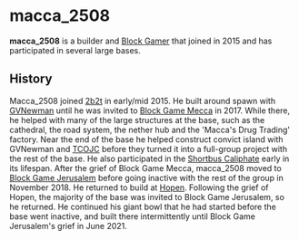 # macca_2508

**macca_2508** is a builder and [Block Gamer](https://2b2t.miraheze.org/wiki/Block_Gamers) that joined in 2015 and has participated in several large bases.

## History
Macca_2508 joined [2b2t](https://2b2t.miraheze.org/wiki/2b2t) in early/mid 2015. He built around spawn with [GVNewman](https://2b2t.miraheze.org/wiki/GVNewman) until he was invited to [Block Game Mecca](https://2b2t.miraheze.org/wiki/Block_Game_Mecca) in 2017. While there, he helped with many of the large structures at the base, such as the cathedral, the road system, the nether hub and the 'Macca's Drug Trading' factory. Near the end of the base he helped construct convict island with GVNewman and [TCOJC](https://2b2t.miraheze.org/wiki/TCOJC) before they turned it into a full-group project with the rest of the base. He also participated in the [Shortbus Caliphate](https://2b2t.miraheze.org/wiki/Shortbus_Caliphate) early in its lifespan. After the grief of Block Game Mecca, macca_2508 moved to [Block Game Jerusalem](https://2b2t.miraheze.org/wiki/Block_Game_Jerusalem) before going inactive with the rest of the group in November 2018. He returned to build at [Hopen](https://2b2t.miraheze.org/wiki/Hopen). Following the grief of Hopen, the majority of the base was invited to Block Game Jerusalem, so he returned. He continued his giant bowl that he had started before the base went inactive, and built there intermittently until Block Game Jerusalem's grief in June 2021.